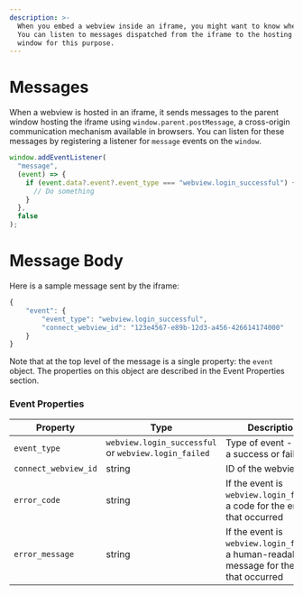 ```yaml
---
description: >-
  When you embed a webview inside an iframe, you might want to know when it completes. 
  You can listen to messages dispatched from the iframe to the hosting
  window for this purpose.
---
```


# Messages

When a webview is hosted in an iframe, it sends messages to the parent window hosting the iframe
using `window.parent.postMessage`, a cross-origin communication mechanism available in browsers.
You can listen for these messages by registering a listener for `message` events on the `window`.

```ts
window.addEventListener(
  "message",
  (event) => {
    if (event.data?.event?.event_type === "webview.login_successful") {
      // Do something
    }
  },
  false
);
```

# Message Body

Here is a sample message sent by the iframe:

```javascript
{
    "event": {
		"event_type": "webview.login_successful",
    	"connect_webview_id": "123e4567-e89b-12d3-a456-426614174000"
    }
}
```

Note that at the top level of the message is a single property: the `event` object. The properties
on this object are described in the Event Properties section.

### Event Properties

| Property             | Type                                                 | Description                                                                                  |
| -------------------- | ---------------------------------------------------- | -------------------------------------------------------------------------------------------- |
| `event_type`         | `webview.login_successful` or `webview.login_failed` | Type of event - either a success or failure                                                  |
| `connect_webview_id` | string                                               | ID of the webview                                                                            |
| `error_code`         | string                                               | If the event is `webview.login_failed`, a code for the error that occurred                   |
| `error_message`      | string                                               | If the event is `webview.login_failed`, a human-readable message for the error that occurred |
